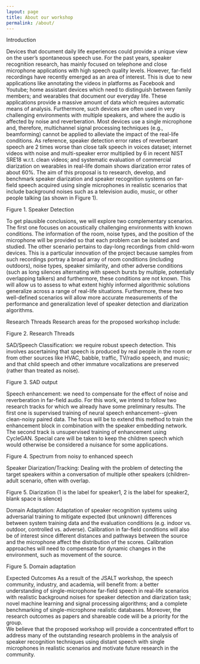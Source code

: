 ```yaml
---
layout: page
title: About our workshop
permalink: /about/
---
```


Introduction

Devices that document daily life experiences could provide a unique view on the user’s spontaneous speech use. For the past years, speaker recognition research, has mainly focused on telephone and close microphone applications with high speech quality levels. However, far-field recordings have recently emerged as an area of interest. This is due to new applications like annotating the videos in platforms as Facebook and Youtube; home assistant devices which need to distinguish between family members; and wearables that document our everyday life. These applications provide a massive amount of data which requires automatic means of analysis. Furthermore, such devices are often used in very challenging environments with multiple speakers, and where the audio is affected by noise and reverberation.
Most devices use a single microphone and, therefore, multichannel signal processing techniques (e.g., beamforming) cannot be applied to alleviate the impact of the real-life conditions. As reference, speaker detection error rates of reverberant speech are 2 times worse than close talk speech in voices dataset; internet videos with noise and multi-speaker error multiplied by 6 in recent NIST SRE18 w.r.t. clean videos;  and systematic evaluation of commercial diarization on wearables in real-life domain shows diarization error rates of about 60%. The aim of this proposal is to research, develop, and benchmark speaker diarization and speaker recognition systems on far-field speech acquired using single microphones in realistic scenarios that include background noises such as a television audio, music, or other people talking (as shown in Figure 1).


Figure 1. Speaker Detection

To get plausible conclusions, we will explore two complementary scenarios. The first one focuses on acoustically challenging environments with known conditions. The information of the room, noise types, and the position of the microphone will be provided so that each problem can be isolated and studied. The other scenario pertains to day-long recordings from child-worn devices. This is a particular innovation of the project because samples from such recordings portray a broad array of room conditions (including outdoors), noise types, speaker similarity, and other adverse conditions (such as long silences alternating with speech bursts by multiple, potentially overlapping talkers) and furthermore, these conditions are not known. This will allow us to assess to what extent highly informed algorithmic solutions generalize across a range of real-life situations. Furthermore, these two well-defined scenarios will allow more accurate measurements of the performance and generalization level of speaker detection and diarization algorithms.

Research Threads
Research areas for the proposed workshop include:


Figure 2. Research Threads

SAD/Speech Classification: we require robust speech detection. This involves ascertaining that speech is produced by real people in the room or from other sources like HVAC, babble, traffic, TV/radio speech, and music; and that child speech and other immature vocalizations are preserved (rather than treated as noise).

Figure 3. SAD output

Speech enhancement: we need to compensate for the effect of noise and reverberation in far-field audio. For this work, we intend to follow two research tracks for which we already have some preliminary results. The first one is supervised training of neural speech enhancement--given clean-noisy paired data. The focus will be to extend this method to train the enhancement block in combination with the speaker embedding network. The second track is unsupervised training of enhancement using CycleGAN. Special care will be taken to keep the children speech which would otherwise be considered a nuisance for some applications.


Figure 4. Spectrum from noisy to enhanced speech

Speaker Diarization/Tracking: Dealing with the problem of detecting the target speakers within a conversation of multiple other speakers (children-adult scenario, often with overlap.


Figure 5. Diarization (1 is the label for speaker1, 2 is the label for speaker2, blank space is silence)

Domain Adaptation: Adaptation of speaker recognition systems using adversarial training to mitigate expected (but unknown) differences between system training data and the evaluation conditions (e.g. indoor vs. outdoor, controlled vs. adverse). Calibration in far-field conditions will also be of interest since different distances and pathways between the source and the microphone affect the distribution of the scores. Calibration approaches will need to compensate for dynamic changes in the environment, such as movement of the source.

Figure 5. Domain adaptation

Expected Outcomes
As a result of the JSALT workshop, the speech community, industry, and academia, will benefit from: a better understanding of single-microphone far-field speech in real-life scenarios with realistic background noises for speaker detection and diarization task; novel machine learning and signal processing algorithms; and a complete benchmarking of single-microphone realistic databases. Moreover, the research outcomes as papers and shareable code will be a priority for the group.  
We believe that the proposed workshop will provide a concentrated effort to address many of the outstanding research problems in the analysis of speaker recognition techniques using distant speech with single microphones in realistic scenarios and motivate future research in the community.







<!-- This is the base Jekyll theme. You can find out more info about customizing your Jekyll theme, as well as basic Jekyll usage documentation at [jekyllrb.com](https://jekyllrb.com/)

#You can find the source code for Minima at GitHub:
#[jekyll][jekyll-organization] /
#[minima](https://github.com/jekyll/minima)

#You can find the source code for Jekyll at GitHub:
#[jekyll][jekyll-organization] /
#[jekyll](https://github.com/jekyll/jekyll)


#[jekyll-organization]: https://github.com/jekyll -->
